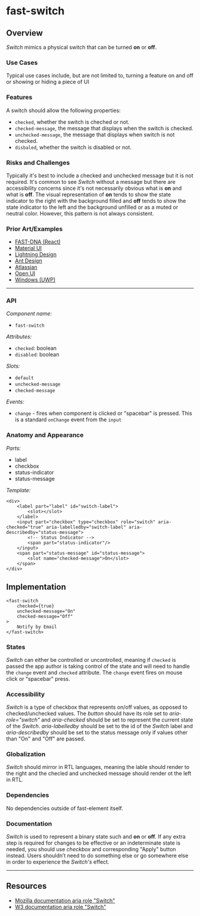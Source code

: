 # fast-switch

## Overview

*Switch* mimics a physical switch that can be turned **on** or **off**.

### Use Cases

Typical use cases include, but are not limited to, turning a feature on and off or showing or hiding a piece of UI
  
### Features

A switch should allow the following properties:
- `checked`, whether the switch is cheched or not.
- `checked-message`, the message that displays when the switch is checked.
- `unchecked-message`, the message that displays when switch is not checked.
- `disbaled`, whether the switch is disabled or not.

### Risks and Challenges

Typically it's best to include a checked and unchecked message but it is not required. It's common to see *Switch* without a message but there are accessibility concerns since it's not necessarily obvious what is **on** and what is **off**. The visual representation of **on** tends to show the state indicator to the right with the background filled and **off** tends to show the state indicator to the left and the background unfilled or as a muted or neutral color. However, this pattern is not always consistent.

### Prior Art/Examples
- [FAST-DNA (React)](https://explore.fast.design/components/toggle)
- [Material UI](https://material-ui.com/components/switches/)
- [Lightning Design](https://www.lightningdesignsystem.com/components/checkbox-toggle/)
- [Ant Design](https://ant.design/components/switch/)
- [Atlassian](https://atlaskit.atlassian.com/packages/core/toggle)
- [Open UI](https://open-ui.org/components/switch)
- [Windows (UWP)](https://docs.microsoft.com/en-us/windows/uwp/design/controls-and-patterns/toggles)

---

### API

*Component name:*
- `fast-switch`

*Attributes:*
- `checked`: boolean
- `disabled`: boolean

*Slots:*
- `default`
- `unchecked-message`
- `checked-message`

*Events:*
- `change` - fires when component is clicked or "spacebar" is pressed. This is a standard `onChange` event from the `input`

### Anatomy and Appearance

*Parts:*
- label
- checkbox
- status-indicator
- status-message

*Template:*
```
<div>
    <label part="label" id="switch-label">
        <slot></slot>
    </label>
    <input part="checkbox" type="checkbox" role="switch" aria-checked="true" aria-labelledby="switch-label" aria-describedby="status-message">
        <!-- Status Indicator -->
        <span part="status-indicator"/>
    </input>
    <span part="status-message" id="status-message">
        <slot name="checked-message">On</slot>
    </span>
</div>
```

## Implementation

```
<fast-switch
    checked={true}
    unchecked-message="On"
    checked-message="Off"
>
    Notify by Email
</fast-switch>
```

### States

*Switch* can either be controlled or uncontrolled, meaning if `checked` is passed the app author is taking control of the state and will need to handle the `change` event and `checked` attribute. The `change` event fires on mouse click or "spacebar" press.

### Accessibility
*Switch* is a type of checkbox that represents on/off values, as opposed to checked/unchecked values. The *button* should have its role set to *aria-role="switch"* and *aria-checked* should be set to represent the current state of the *Switch*. *aria-labelledby* should be set to the id of the *Switch* label and *aria-describedby* should be set to the status message only if values other than "On" and "Off" are passed.

### Globalization

*Switch* should mirror in RTL languages, meaning the lable should render to the right and the checled and unchecked message should render ot the left in RTL.

### Dependencies

No dependencies outside of fast-element itself.

### Documentation

*Switch* is used to represent a binary state such and **on** or **off**. If any extra step is required for changes to be effective or an indeterminate state is needed, you should use *checkbox* and corresponding "Apply" button instead. Users shouldn’t need to do something else or go somewhere else in order to experience the *Switch's* effect.

---

## Resources
- [Mozilla documentation aria role "Switch"](https://developer.mozilla.org/en-US/docs/Web/Accessibility/ARIA/Roles/Switch_role)
- [W3 documentation aria role "Switch"](https://www.w3.org/TR/wai-aria-1.1/#switch)
